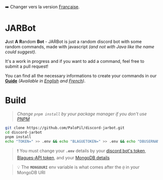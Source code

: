 ➡️ Changer vers la version [Française](README_FR.md).

# JARBot

**J**ust **A** **R**andom **Bot** - JARBot is just a random discord bot with some random commands, made with javascript _(and not with Java like the name could suggest)_.

It's a work in progress and if you want to add a command, feel free to submit a pull request!

You can find all the necessary informations to create your commands in our [**Guide**](/Guide/) _(Available in [English](/Guide/en/) and [French](/Guide/fr/))_.

# Build

> _Change `pnpm install` by your package manager if you don't use [PNPM](https://pnpm.io/)_

```sh
git clone https://github.com/PaloPil/discord-jarbot.git
cd discord-jarbot
pnpm install
echo "TOKEN=" >> .env && echo "BLAGUETOKEN=" >> .env && echo "DBUSERNAME=" >> .env && echo "DBPASSWORD=" >> .env && echo "MONGOURI=" >> .env
```

> ❗ You must change your **`.env`** details by your [discord bot's token](https://discord.com/developers/applications), [Blagues-API token](https://www.blagues-api.fr/), and your [MongoDB details](https://www.mongodb.com)

> 💡 The **`MONGOURI`** env variable is what comes after the `@` in your MongoDB URI
